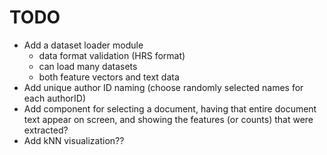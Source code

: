 # TODO

- Add a dataset loader module
    - data format validation (HRS format)
    - can load many datasets
    - both feature vectors and text data
- Add unique author ID naming (choose randomly selected names for each authorID)
- Add component for selecting a document, having that entire document text appear on screen, and showing the features (or counts) that were extracted?
- Add kNN visualization??